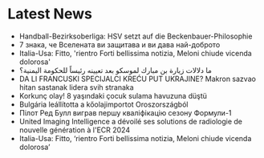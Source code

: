 # Latest News
-  Handball-Bezirksoberliga: HSV setzt auf die Beckenbauer-Philosophie
-  7 знака, че Вселената ви защитава и ви дава най-доброто
-  Italia-Usa: Fitto, 'rientro Forti bellissima notizia, Meloni chiude vicenda dolorosa'
-  ما دلالات زيارة بن مبارك لموسكو بعد تعيينه رئيساً للحكومة اليمنية؟
-  DA LI FRANCUSKI SPECIJALCI KREĆU PUT UKRAJINE? Makron sazvao hitan sastanak lidera svih stranaka
-  Korkunç olay! 8 yaşındaki çocuk sulama havuzuna düştü
-  Bulgária leállította a kőolajimportot Oroszországból
-  Пілот Ред Булл виграв першу кваліфікацію сезону Формули-1
-  United Imaging Intelligence a dévoilé ses solutions de radiologie de nouvelle génération à l'ECR 2024
-  Italia-Usa: Fitto, ‘rientro Forti bellissima notizia, Meloni chiude vicenda dolorosa’
